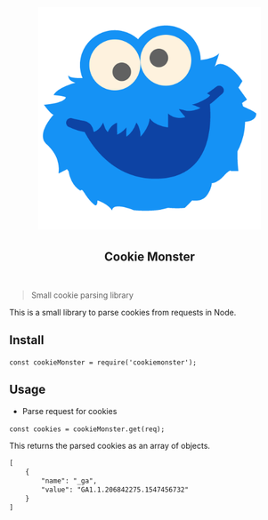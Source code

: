 <h1 align="center">
<br/>
<img width="400" src="assets/logo.png">
<br/>
<h2 align="center">Cookie Monster</h2>
<br/>
</h1>

> Small cookie parsing library

This is a small library to parse cookies from requests in Node.

## Install

`
const cookieMonster = require('cookiemonster');
`

## Usage

* Parse request for cookies

`const cookies = cookieMonster.get(req);`

This returns the parsed cookies as an array of objects.

```
[
    {
        "name": "_ga",
        "value": "GA1.1.206842275.1547456732"
    }
]
```
